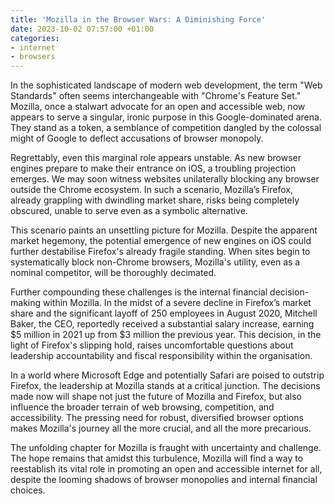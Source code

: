 ```yaml
---
title: 'Mozilla in the Browser Wars: A Diminishing Force'
date: 2023-10-02 07:57:00 +01:00
categories:
- internet
- browsers
---
```


In the sophisticated landscape of modern web development, the term "Web Standards" often seems interchangeable with "Chrome's Feature Set." Mozilla, once a stalwart advocate for an open and accessible web, now appears to serve a singular, ironic purpose in this Google-dominated arena. They stand as a token, a semblance of competition dangled by the colossal might of Google to deflect accusations of browser monopoly.

Regrettably, even this marginal role appears unstable. As new browser engines prepare to make their entrance on iOS, a troubling projection emerges. We may soon witness websites unilaterally blocking any browser outside the Chrome ecosystem. In such a scenario, Mozilla’s Firefox, already grappling with dwindling market share, risks being completely obscured, unable to serve even as a symbolic alternative.

This scenario paints an unsettling picture for Mozilla. Despite the apparent market hegemony, the potential emergence of new engines on iOS could further destabilise Firefox's already fragile standing. When sites begin to systematically block non-Chrome browsers, Mozilla's utility, even as a nominal competitor, will be thoroughly decimated.

Further compounding these challenges is the internal financial decision-making within Mozilla. In the midst of a severe decline in Firefox’s market share and the significant layoff of 250 employees in August 2020, Mitchell Baker, the CEO, reportedly received a substantial salary increase, earning $5 million in 2021 up from $3 million the previous year. This decision, in the light of Firefox's slipping hold, raises uncomfortable questions about leadership accountability and fiscal responsibility within the organisation.

In a world where Microsoft Edge and potentially Safari are poised to outstrip Firefox, the leadership at Mozilla stands at a critical junction. The decisions made now will shape not just the future of Mozilla and Firefox, but also influence the broader terrain of web browsing, competition, and accessibility. The pressing need for robust, diversified browser options makes Mozilla's journey all the more crucial, and all the more precarious.

The unfolding chapter for Mozilla is fraught with uncertainty and challenge. The hope remains that amidst this turbulence, Mozilla will find a way to reestablish its vital role in promoting an open and accessible internet for all, despite the looming shadows of browser monopolies and internal financial choices.